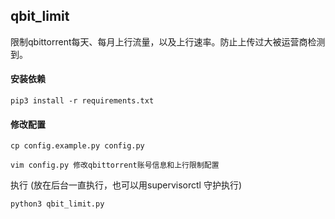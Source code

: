 ## qbit_limit
限制qbittorrent每天、每月上行流量，以及上行速率。防止上传过大被运营商检测到。

#### 安装依赖
```
pip3 install -r requirements.txt
```

#### 修改配置
```
cp config.example.py config.py

vim config.py 修改qbittorrent账号信息和上行限制配置

```
执行 (放在后台一直执行，也可以用supervisorctl 守护执行)
```
python3 qbit_limit.py

```